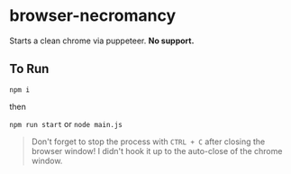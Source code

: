 # browser-necromancy

Starts a clean chrome via puppeteer.
**No support.**

## To Run

`npm i`

then

`npm run start` or `node main.js`

> Don't forget to stop the process with `CTRL + C` after closing the browser window!
> I didn't hook it up to the auto-close of the chrome window.
